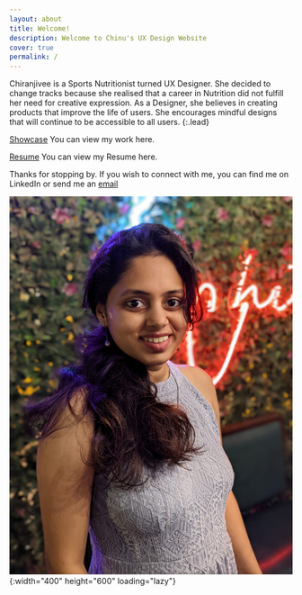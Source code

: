 ```yaml
---
layout: about
title: Welcome!
description: Welcome to Chinu's UX Design Website
cover: true
permalink: /
---
```


Chiranjivee is a Sports Nutritionist turned UX Designer. She decided to change tracks because she realised that a career in Nutrition did not fulfill her need for creative expression. As a Designer, she believes in creating products that improve the life of users. She encourages mindful designs that will continue to be accessible to all users.
{:.lead}

[Showcase](/showcase/) You can view my work here.

[Resume](/resume/) You can view my Resume here.

Thanks for stopping by. If you wish to connect with me, you can find me on LinkedIn or send me an [email](mailto:bitemantra0206@gmail.com)

![chinu_dp](/img_repo/5703ccae-fa82-423e-a2d3-a37074fc3e67.JPG){:width="400" height="600" loading="lazy"}
